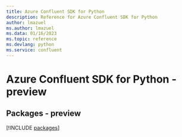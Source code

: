 ```yaml
---
title: Azure Confluent SDK for Python
description: Reference for Azure Confluent SDK for Python
author: lmazuel
ms.author: lmazuel
ms.data: 01/16/2023
ms.topic: reference
ms.devlang: python
ms.service: confluent
---
```

# Azure Confluent SDK for Python - preview
## Packages - preview
[!INCLUDE [packages](confluent-index.md)]